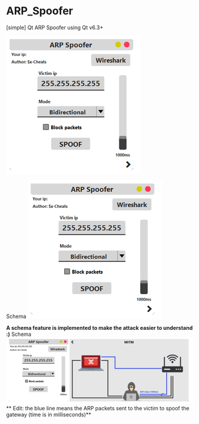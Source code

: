 # ARP_Spoofer
[simple] Qt ARP Spoofer using Qt v6.3+

![alt text](https://github.com/Sx-Cheats/ARP_Spoofer/blob/main/img/Spoofer.png)

Schema
![alt text](https://github.com/Sx-Cheats/ARP_Spoofer/blob/main/img/Spoofer.png)

**A schema feature is implemented to make the attack easier to understand :)**
Schema
![alt text](https://github.com/Sx-Cheats/ARP_Spoofer/blob/main/img/SpooferD.png)
** Edit: the blue line means the ARP packets sent to the victim to spoof the gateway (time is in milliseconds)**
